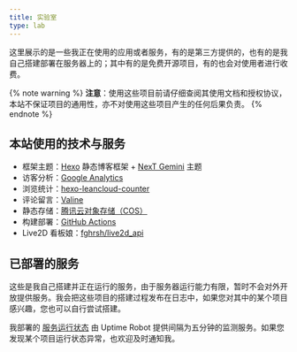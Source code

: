 ```yaml
---
title: 实验室
type: lab
---
```


<!-- CSS Code -->
<style>
.links-content{margin:1rem 1.5rem 0}.MyGrid::after{content:" ";display:block;clear:both}.card{width:130px;font-size:1rem;padding:0;border-radius:4px;transition-duration:.15s;margin-bottom:1rem;display:block;float:left;box-shadow:0 2px 6px 0 rgba(0,0,0,.12);background:#f5f5f5}.card{margin-left:16px}@media(max-width:567px){.card{margin-left:16px;width:calc((100% - 16px)/ 2)}.card:nth-child(2n+1){margin-left:0}.card:not(:nth-child(2n+1)){margin-left:16px}}@media(min-width:567px){.card{margin-left:16px;width:calc((100% - 32px)/ 3)}.card:nth-child(3n+1){margin-left:0}.card:not(:nth-child(3n+1)){margin-left:16px}}@media(min-width:768px){.card{margin-left:16px;width:calc((100% - 48px)/ 4)}.card:nth-child(4n+1){margin-left:0}.card:not(:nth-child(4n+1)){margin-left:16px}}@media(min-width:1200px){.card{margin-left:16px;width:calc((100% - 64px)/ 5)}.card:nth-child(5n+1){margin-left:0}.card:not(:nth-child(5n+1)){margin-left:16px}}.card:hover{transform:scale(1.1);box-shadow:0 2px 6px 0 rgba(0,0,0,.12),0 0 6px 0 rgba(0,0,0,.04)}.card .thumb{width:100%;height:0;padding-bottom:100%;background-size:100% 100%!important}.posts-expand .post-body img{margin:0;padding:0;border:0}.card .card-header{display:block;text-align:center;padding:1rem .25rem;font-weight:500;color:#333;white-space:normal}.card .card-header a{font-style:normal;color:#2bbc8a;font-weight:700;text-decoration:none;border:0}.card .card-header a:hover{color:#d480aa;text-decoration:none;border:0}
@media(prefers-color-scheme:dark){.card{background:#34495e;} .card .thumb{opacity:.75;}}
</style>
<!-- CSS Code End -->

这里展示的是一些我正在使用的应用或者服务，有的是第三方提供的，也有的是我自己搭建部署在服务器上的；其中有的是免费开源项目，有的也会对使用者进行收费。

{% note warning %} **注意**：使用这些项目前请仔细查阅其使用文档和授权协议，本站不保证项目的通用性，亦不对使用这些项目产生的任何后果负责。 {% endnote %}

## 本站使用的技术与服务

- 框架主题：[Hexo](https://hexo.io/) 静态博客框架 + [NexT Gemini](https://github.com/theme-next/hexo-theme-next) 主题
- 访客分析：[Google Analytics](https://analytics.google.com)
- 浏览统计：[hexo-leancloud-counter](https://github.com/LEAFERx/hexo-leancloud-counter)
- 评论留言：[Valine](https://valine.js.org)
- 静态存储：[腾讯云对象存储（COS）](https://cloud.tencent.com/product/cos)
- 构建部署：[GitHub Actions](https://github.com/features/actions)
- Live2D 看板娘：[fghrsh/live2d_api](https://github.com/fghrsh/live2d_api)

## 已部署的服务

这些是我自己搭建并正在运行的服务，由于服务器运行能力有限，暂时不会对外开放提供服务。我会把这些项目的搭建过程发布在日志中，如果您对其中的某个项目感兴趣，您也可以自行尝试搭建。

我部署的 [服务运行状态](https://status.zdl.one) 由 Uptime Robot 提供间隔为五分钟的监测服务。如果您发现某个项目运行状态异常，也欢迎及时通知我。

<div><div class="links-content"><div class="MyGrid"></div></div></div>
